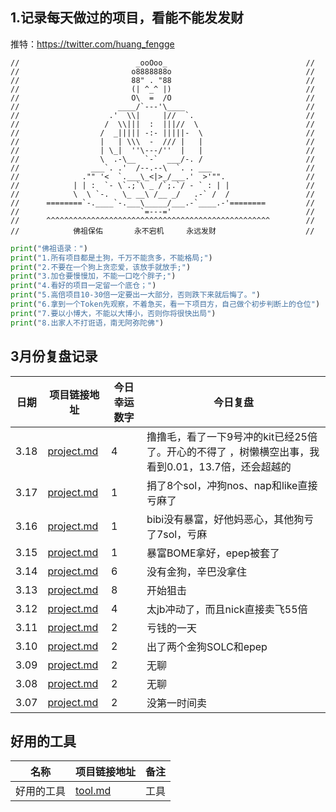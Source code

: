## 1.记录每天做过的项目，看能不能发发财

推特：https://twitter.com/huang_fengge

```shell
//                          _ooOoo_                               //
//                         o8888888o                              //
//                         88" . "88                              //
//                         (| ^_^ |)                              //
//                         O\  =  /O                              //
//                      ____/`---'\____                           //
//                    .'  \\|     |//  `.                         //
//                   /  \\|||  :  |||//  \                        //
//                  /  _||||| -:- |||||-  \                       //
//                  |   | \\\  -  /// |   |                       //
//                  | \_|  ''\---/''  |   |                       //
//                  \  .-\__  `-`  ___/-. /                       //
//                ___`. .'  /--.--\  `. . ___                     //
//              ."" '<  `.___\_<|>_/___.'  >'"".                  //
//            | | :  `- \`.;`\ _ /`;.`/ - ` : | |                 //
//            \  \ `-.   \_ __\ /__ _/   .-` /  /                 //
//      ========`-.____`-.___\_____/___.-`____.-'========         //
//                           `=---='                              //
//      ^^^^^^^^^^^^^^^^^^^^^^^^^^^^^^^^^^^^^^^^^^^^^^^^^^        //
//            佛祖保佑       永不宕机     永远发财                    //
```

```python
print("佛祖语录：")
print("1.所有项目都是土狗，千万不能贪多，不能格局;")
print("2.不要在一个狗上贪恋爱，该放手就放手;")
print("3.加仓要慢慢加，不能一口吃个胖子;")
print("4.看好的项目一定留一个底仓；")
print("5.高倍项目10-30倍一定要出一大部分，否则跌下来就后悔了。")
print("6.拿到一个Token先观察，不着急买，看一下项目方，自己做个初步判断上的仓位")
print("7.要以小博大，不能以大博小，否则你将很快出局")
print("8.出家人不打诳语，南无阿弥陀佛")
```

## 3月份复盘记录

| 日期   | 项目链接地址                                             | 今日幸运数字 | 今日复盘                                                     |
|------|----------------------------------------------------|--------|----------------------------------------------------------|
| 3.18 | [project.md](2024%2F3-month%2F18-day%2Fproject.md) | 4      | 撸撸毛，看了一下9号冲的kit已经25倍了。开心的不得了 ，树懒横空出事，我看到0.01，13.7倍，还会超越的 |
| 3.17 | [project.md](2024%2F3-month%2F17-day%2Fproject.md) | 1      | 捐了8个sol，冲狗nos、nap和like直接亏麻了                              |
| 3.16 | [project.md](2024%2F3-month%2F16-day%2Fproject.md) | 1      | bibi没有暴富，好他妈恶心，其他狗亏了7sol，亏麻                              |
| 3.15 | [project.md](2024%2F3-month%2F15-day%2Fproject.md) | 1      | 暴富BOME拿好，epep被套了                                         |
| 3.14 | [project.md](2024%2F3-month%2F14-day%2Fproject.md) | 6      | 没有金狗，辛巴没拿住                                               |
| 3.13 | [project.md](2024%2F3-month%2F13-day%2Fproject.md) | 8      | 开始狙击                                                     |
| 3.12 | [project.md](2024%2F3-month%2F12-day%2Fproject.md) | 4      | 太jb冲动了，而且nick直接卖飞55倍                                     |
| 3.11 | [project.md](2024%2F3-month%2F11-day%2Fproject.md) | 2      | 亏钱的一天                                                    |
| 3.10 | [project.md](2024%2F3-month%2F10-day%2Fproject.md) | 2      | 出了两个金狗SOLC和epep                                          |
| 3.09 | [project.md](2024%2F3-month%2F9-day%2Fproject.md)  | 2      | 无聊                                                       |
| 3.08 | [project.md](2024%2F3-month%2F8-day%2Fproject.md)  | 2      | 无聊                                                       |
| 3.07 | [project.md](2024%2F3-month%2F7-day%2Fproject.md)  | 2      | 没第一时间卖                                                   |

## 好用的工具

| 名称    | 项目链接地址                    | 备注 | 
|-------|---------------------------|----|
| 好用的工具 | [tool.md](Tool%2Ftool.md) | 工具 |


